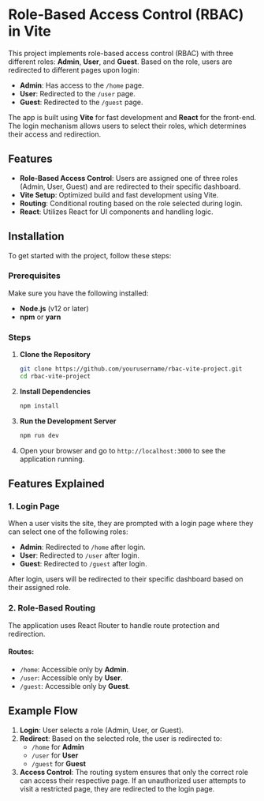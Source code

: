 # Role-Based Access Control (RBAC) in Vite

This project implements role-based access control (RBAC) with three different roles: **Admin**, **User**, and **Guest**. Based on the role, users are redirected to different pages upon login:

- **Admin**: Has access to the `/home` page.
- **User**: Redirected to the `/user` page.
- **Guest**: Redirected to the `/guest` page.

The app is built using **Vite** for fast development and **React** for the front-end. The login mechanism allows users to select their roles, which determines their access and redirection.

## Features
- **Role-Based Access Control**: Users are assigned one of three roles (Admin, User, Guest) and are redirected to their specific dashboard.
- **Vite Setup**: Optimized build and fast development using Vite.
- **Routing**: Conditional routing based on the role selected during login.
- **React**: Utilizes React for UI components and handling logic.


## Installation

To get started with the project, follow these steps:

### Prerequisites

Make sure you have the following installed:

- **Node.js** (v12 or later)
- **npm** or **yarn**

### Steps

1. **Clone the Repository**
   ```bash
   git clone https://github.com/yourusername/rbac-vite-project.git
   cd rbac-vite-project
   ```

2. **Install Dependencies**
   ```bash
   npm install
   ```

3. **Run the Development Server**
   ```bash
   npm run dev
   ```

4. Open your browser and go to `http://localhost:3000` to see the application running.

## Features Explained

### 1. **Login Page**

When a user visits the site, they are prompted with a login page where they can select one of the following roles:

- **Admin**: Redirected to `/home` after login.
- **User**: Redirected to `/user` after login.
- **Guest**: Redirected to `/guest` after login.

After login, users will be redirected to their specific dashboard based on their assigned role.

### 2. **Role-Based Routing**

The application uses React Router to handle route protection and redirection.

#### Routes:

- `/home`: Accessible only by **Admin**.
- `/user`: Accessible only by **User**.
- `/guest`: Accessible only by **Guest**.


## Example Flow

1. **Login**: User selects a role (Admin, User, or Guest).
2. **Redirect**: Based on the selected role, the user is redirected to:
   - `/home` for **Admin**
   - `/user` for **User**
   - `/guest` for **Guest**
3. **Access Control**: The routing system ensures that only the correct role can access their respective page. If an unauthorized user attempts to visit a restricted page, they are redirected to the login page.

